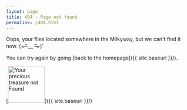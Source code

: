 ```yaml
---
layout: page
title: 404 - Page not found
permalink: /404.html
---
```


Oops, your files located somewhere in the Milkyway, but we can't find it now. (⌯˃̶᷄ ﹏ ˂̶᷄⌯)ﾟ

You can try again by going [back to the homepage]({{ site.baseurl }}/).

[<img src="{{ site.baseurl_root }}/images/404.png" alt="Your precious treasure not Found" style="width: 100px;"/>]({{ site.baseurl }}/)
